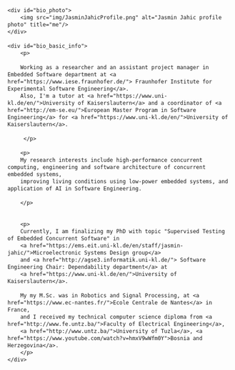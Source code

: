 
<div id="bio_wrapper">


    <div id="bio_photo">
        <img src="img/JasminJahicProfile.png" alt="Jasmin Jahic profile photo" title="me"/>
    </div>

    <div id="bio_basic_info">
        <p>

        Working as a researcher and an assistant project manager in Embedded Software department at <a href="https://www.iese.fraunhofer.de/"> Fraunhofer Institute for Experimental Software Engineering</a>. 
        Also, I'm a tutor at <a href="https://www.uni-kl.de/en/">University of Kaiserslautern</a> and a coordinator of <a href="http://em-se.eu/">European Master Program in Software Engineering</a> for <a href="https://www.uni-kl.de/en/">University of Kaiserslautern</a>.

         </p>

        <p>
        My research interests include high-performance concurrent computing, engineering and software architecture of concurrent embedded systems, 
        improving living conditions using low-power embedded systems, and application of AI in Software Engineering.

        </p>


        <p>
        Currently, I am finalizing my PhD with topic "Supervised Testing of Embedded Concurrent Software" in 
        <a href="https://ems.eit.uni-kl.de/en/staff/jasmin-jahic/">Microelectronic Systems Design group</a> 
        and <a href="http://agse3.informatik.uni-kl.de/"> Software Engineering Chair: Dependability department</a> at 
        <a href="https://www.uni-kl.de/en/">University of Kaiserslautern</a>.

        My my M.Sc. was in Robotics and Signal Processing, at <a href="https://www.ec-nantes.fr/">Ecole Centrale de Nantes</a> in France, 
        and I received my technical computer science diploma from <a href="http://www.fe.untz.ba/">Faculty of Electrical Engineering</a>, 
        <a href="http://www.untz.ba/">University of Tuzla</a>, <a href="https://www.youtube.com/watch?v=hmxV9wWfm0Y">Bosnia and Herzegovina</a>.
        </p>
    </div>

</div>



